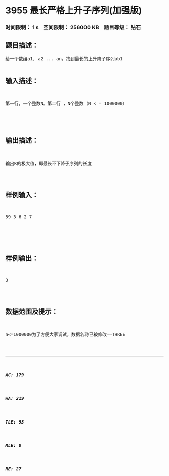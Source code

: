 # 3955 最长严格上升子序列(加强版)   
### 时间限制： 1 s&nbsp;&nbsp;&nbsp;&nbsp;空间限制： 256000 KB&nbsp;&nbsp;&nbsp;&nbsp;题目等级： 钻石  
## 题目描述：  

<pre>
给一个数组a1, a2 ... an，找到最长的上升降子序列ab1<ab2< .. <abk，其中b1<b2<..bk。输出长度即可。  

</pre>
  
  
## 输入描述：  

<pre>
第一行，一个整数N。第二行 ，N个整数（N < = 1000000）  

</pre>
  
  
## 输出描述：  

<pre>
输出K的极大值，即最长不下降子序列的长度
</pre>
  
  
## 样例输入：  

<pre>
59 3 6 2 7  
  

</pre>
  
  
## 样例输出：  

<pre>
3
</pre>
  
  
## 数据范围及提示：  

<pre>
n<=1000000为了方便大家调试，数据名称已被修改——THREE
</pre>
  
  
***  

##### AC: 179  
##### WA: 219  
##### TLE: 93  
##### MLE: 0  
##### RE: 27  
